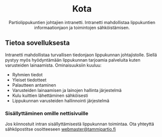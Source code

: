 <div id="top"></div>




<!-- PROJECT LOGO -->
<br />

  <h1 align="center">Kota</h1>

  <p align="center">
    Partiolippukuntien johtajien intranetti. Intranetti mahdollistaa lippukuntien informaationjaon ja toimintojen sähköistämisen. 
    <br />
  </p>
</div>

<!-- ABOUT THE PROJECT -->
## Tietoa sovelluksesta

Intranetti mahdollistaa turvallisen tiedonjaon lippukunnan johtajistolle. Siellä pystyy myös hyödyntämään lippukunnan tarjoamia palveluita kuten varusteiden lainaamista.
Ominaisuuksiin kuuluu:
* Ryhmien tiedot
* Yleiset tiedotteet
* Palautteen antaminen
* Varusteiden lainaamisen ja lainojen hallinta järjestelmä
* Kulu kuittien lähettäminen sähköisesti
* Lippukunnan varusteiden hallinnointi järjestelmä


### Sisällyttäminen omille nettisivuille

Jos kiinnostuit intran sisällyttämisestä lippukunnan toimintaa. Ota yhteyttä sähköpostitse osoitteeseen webmaster@tammipartio.fi
